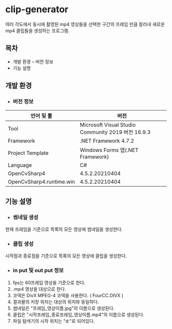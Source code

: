 # clip-generator
여러 각도에서 동시에 촬영된 mp4 영상들을 선택한 구간의 프레임 만큼 잘라내 새로운 mp4 클립들을 생성하는 프로그램.

## 목차
* 개발 환경
– 버전 정보
* 기능 설명

## 개발 환경
- ### 버전 정보

| 언어 및 툴 | 버전 |
|--|--|
| Tool | Microsoft Visual Studio Community 2019 버전 16.9.3 |
| Framework | .NET Framework 4.7.2 |
| Project Template | Windows Forms 앱(.NET Framework) |
| Language | C# |
| OpenCvSharp4 | 4.5.2.20210404 |
| OpenCvSharp4.runtime.win | 4.5.2.20210404 | 

## 기능 설명 
- ### 썸네일 생성 
현재 프레임을 기준으로 목록의 모든 영상에 썸네일을 생성한다. 

- ### 클립 생성
시작점과 종료점을 기준으로 목록의 모든 영상에 클립을 생성한다.

- ### in put 및 out put 정보
1. fps는 60프레임 영상을 기준으로 한다.
2. .mp4 영상을 대상으로 한다.
3. 코덱은 DivX MPEG-4 코덱을 사용한다. ( FourCC.DIVX )
4. 결과물의 저장 위치는 대상의 위치와 동일하다.
5. 썸네일은 "프레임_영상이름.jpg"의 이름으로 생성된다.
6. 클립은 "시작프레임_종료프레임_영상이름.mp4"의 이름으로 생성된다.
7. 파일 탐색기의 시작 위치는 "d:\"로 되어있다.
